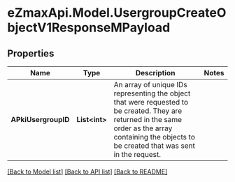 
# eZmaxApi.Model.UsergroupCreateObjectV1ResponseMPayload

## Properties

Name | Type | Description | Notes
------------ | ------------- | ------------- | -------------
**APkiUsergroupID** | **List&lt;int&gt;** | An array of unique IDs representing the object that were requested to be created.  They are returned in the same order as the array containing the objects to be created that was sent in the request. | 

[[Back to Model list]](../README.md#documentation-for-models)
[[Back to API list]](../README.md#documentation-for-api-endpoints)
[[Back to README]](../README.md)

